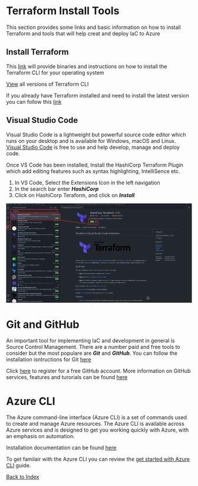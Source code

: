 # Terraform Install Tools
This section provides some links and basic information on how to install Terraform and tools that will help creat and deploy IaC to Azure

## Install Terraform
This [link](https://www.terraform.io/downloads) will provide binaries and instructions on how to install the Terraform CLI for your operating system

[View](https://releases.hashicorp.com/terraform) all versions of Terraform CLI

If you already have Terraform installed and need to install the latest version you can follow this [link](https://netterminalmachine.com/blog/2021/upgrade-terraform-linux)

## Visual Studio Code
Visual Studio Code is a lightweight but powerful source code editor which runs on your desktop and is available for Windows, macOS and Linux. [Visual Studio Code](https://code.visualstudio.com/download) is free to use and help develop, manage and deploy code. 

Once VS Code has been installed, Install the HashiCorp Terraform Plugin which add editing features such as syntax highlighting, IntelliSence etc. 

1. In VS Code, Select the Extensions Icon in the left navigation 
2. In the search bar enter ***HashiCorp*** 
3. Click on HashiCorp Teraform, and click on ***Install***
   
![Install HashiCorp Plugin](img/HashiCorp_Plugin.png)

# Git and GitHub
An important tool for implementing IaC and development in general is Source Control Management. There are a number paid and free tools to consider but the most populare are ***Git*** and ***GitHub***. You can follow the installation isntructions for Git [here](https://git-scm.com/downloads)

Click [here](https://github.com/) to register for a free GitHub account. More information on GitHub services, features and turorials can be found [here](https://docs.github.com/en/get-started)



# Azure CLI
The Azure command-line interface (Azure CLI) is a set of commands used to create and manage Azure resources. The Azure CLI is available across Azure services and is designed to get you working quickly with Azure, with an emphasis on automation.

Installation documentation can be found [here](https://docs.microsoft.com/en-us/cli/azure/install-azure-cli)

To get familair with the Azure CLI you can review the [get started with Azure CLI](https://docs.microsoft.com/en-us/cli/azure/get-started-with-azure-cli) guide.

[Back to Index](ReadMe.md)